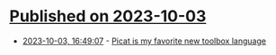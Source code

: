 # [Published on 2023-10-03](index.md)

* [2023-10-03, 16:49:07](https://lobste.rs/s/zgbwcd/picat_is_my_favorite_new_toolbox_language) - [Picat is my favorite new toolbox language](https://buttondown.email/hillelwayne/archive/picat-is-my-favorite-new-toolbox-language/)
